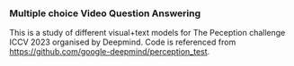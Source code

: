 ### Multiple choice Video Question Answering

This is a study of different visual+text models for The Peception challenge ICCV 2023 organised by Deepmind. Code is referenced from https://github.com/google-deepmind/perception_test.
